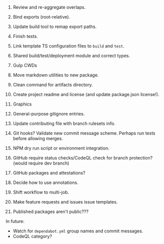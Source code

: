 1. Review and re-aggregate overlaps.
2. Bind exports (root-relative).
3. Update build tool to remap export paths.
4. Finish tests.
5. Link template TS configuration files to `build` and `test`.
6. Shared build/test/deployment module and correct types.
7. Gulp CWDs
8. Move markdown utilities to new package.
9. Clean command for artifacts directory.

1. Create project readme and license (and update package.json license!).
2. Graphics
3. General-purpose gitignore entries.
4. Update contributing file with branch rulesets info.

1. Git hooks? Validate new commit message scheme. Perhaps run tests before allowing merges.
2. NPM dry run script or environment integration.

1. GitHub require status checks/CodeQL check for branch protection? (would require dev branch)
2. GitHub packages and attestations?
3. Decide how to use annotations.
4. Shift workflow to multi-job.

1. Make feature requests and issues issue templates.
2. Published packages aren't public???

In future:
- Watch for `dependabot.yml` group names and commit messages.
- CodeQL category?